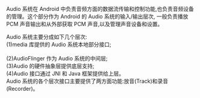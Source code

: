 Audio 系统在 Android 中负责音频方面的数据流传输和控制功能,也负责音频设备的管理。这个部分作为 Android 的 Audio 系统的输入/输出层次,
一般负责播放 PCM 声音输出和从外部获取 PCM 声音,以及管理声音设备和设置。</br>

Audio 系统主要分成如下几个层次:</br>
(1)media 库提供的 Audio 系统本地部分接口;</br></br>
(2)AudioFlinger 作为 Audio 系统的中间层;</br>
(3)Audio 的硬件抽象层提供底层支持;</br>
(4)Audio 接口通过 JNI 和 Java 框架提供给上层。</br>
Audio 系统的各个层次接口主要提供了两方面功能:放音(Track)和录音(Recorder)。</br>

